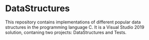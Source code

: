 # DataStructures
This repository contains implementations of different popular data structures in the programming language C.
It is a Visual Studio 2019 solution, contaning two projects: DataStructures and Tests.
